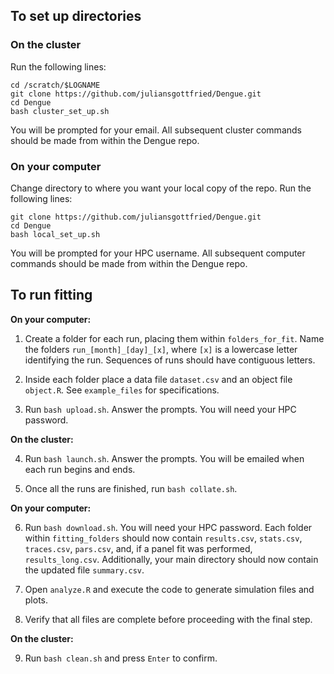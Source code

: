 ## To set up directories

### On the cluster

Run the following lines:
```
cd /scratch/$LOGNAME
git clone https://github.com/juliansgottfried/Dengue.git
cd Dengue
bash cluster_set_up.sh
```
You will be prompted for your email. All subsequent cluster commands should be made from within the Dengue repo.

### On your computer

Change directory to where you want your local copy of the repo.
Run the following lines:
```
git clone https://github.com/juliansgottfried/Dengue.git
cd Dengue
bash local_set_up.sh
```
You will be prompted for your HPC username. All subsequent computer commands should be made from within the Dengue repo.

## To run fitting

**On your computer:**

1. Create a folder for each run, placing them within `folders_for_fit`. Name the folders `run_[month]_[day]_[x]`, where `[x]` is a lowercase letter identifying the run. Sequences of runs should have contiguous letters.

2. Inside each folder place a data file `dataset.csv` and an object file `object.R`. See `example_files` for specifications.

3. Run `bash upload.sh`. Answer the prompts. You will need your HPC password.

**On the cluster:**

4. Run `bash launch.sh`. Answer the prompts. You will be emailed when each run begins and ends.

5. Once all the runs are finished, run `bash collate.sh`.

**On your computer:**

6. Run `bash download.sh`. You will need your HPC password. Each folder within `fitting_folders` should now contain `results.csv`, `stats.csv`, `traces.csv`, `pars.csv`, and, if a panel fit was performed, `results_long.csv`. Additionally, your main directory should now contain the updated file `summary.csv`.

7. Open `analyze.R` and execute the code to generate simulation files and plots.

8. Verify that all files are complete before proceeding with the final step.

**On the cluster:**

9. Run `bash clean.sh` and press `Enter` to confirm.
